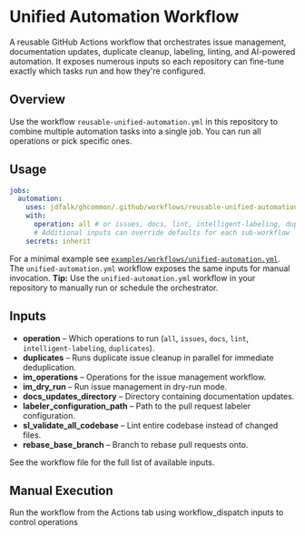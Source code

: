 <!-- file: docs/unified-automation.md -->
<!-- version: 1.0.0 -->
<!-- guid: 3153c13c-f92e-4828-aef7-f1e175f22e32 -->

# Unified Automation Workflow

A reusable GitHub Actions workflow that orchestrates issue management,
documentation updates, duplicate cleanup, labeling, linting, and AI-powered automation. It exposes
numerous inputs so each repository can fine-tune exactly which tasks run and how
they're configured.

## Overview

Use the workflow `reusable-unified-automation.yml` in this repository to combine
multiple automation tasks into a single job. You can run all operations or pick
specific ones.

## Usage

```yaml
jobs:
  automation:
    uses: jdfalk/ghcommon/.github/workflows/reusable-unified-automation.yml@main
    with:
      operation: all # or issues, docs, lint, intelligent-labeling, duplicates
      # Additional inputs can override defaults for each sub-workflow
    secrets: inherit
```

For a minimal example see
[`examples/workflows/unified-automation.yml`](../examples/workflows/unified-automation.yml).
The `unified-automation.yml` workflow exposes the same inputs for manual
invocation. **Tip:** Use the `unified-automation.yml` workflow in your
repository to manually run or schedule the orchestrator.

## Inputs

- **operation** – Which operations to run (`all`, `issues`, `docs`, `lint`,
  `intelligent-labeling`, `duplicates`).
- **duplicates** – Runs duplicate issue cleanup in parallel for immediate
  deduplication.
- **im_operations** – Operations for the issue management workflow.
- **im_dry_run** – Run issue management in dry-run mode.
- **docs_updates_directory** – Directory containing documentation updates.
- **labeler_configuration_path** – Path to the pull request labeler
  configuration.
- **sl_validate_all_codebase** – Lint entire codebase instead of changed files.
- **rebase_base_branch** – Branch to rebase pull requests onto.

See the workflow file for the full list of available inputs.

## Manual Execution

Run the workflow from the Actions tab using workflow_dispatch inputs to control operations
